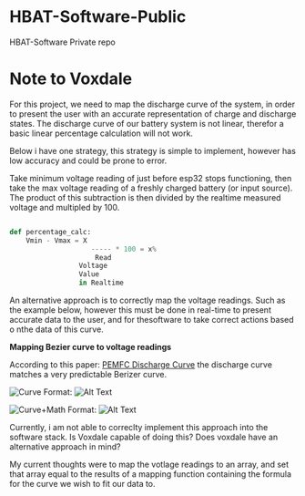 # HBAT-Software-Public
HBAT-Software Private repo


# Note to Voxdale

For this project, we need to map the discharge curve of the system, in order to present the user with an accurate representation of charge and discharge states. 
The discharge curve of our battery system is not linear, therefor a basic linear percentage calculation will not work. 

Below i have one strategy, this strategy is simple to implement, however has low accuracy and could be prone to error. 


Take minimum voltage reading of just before esp32 stops functioning, then 
take the max voltage reading of a freshly charged battery (or input source).
The product of this subtraction is then divided by the realtime measured voltage
and multipled by 100. 


```python

def percentage_calc:
	Vmin - Vmax = X
            	    ----- * 100 = x%
             	     Read 
	             Voltage
	     	     Value
	     	     in Realtime

```
An alternative approach is to correctly map the voltage readings. Such as the example below, however this must be done in real-time to present accurate data to the user, and for thesoftware to take correct actions based o nthe data of this curve. 

**Mapping Bezier curve to voltage readings**

According to this paper: [PEMFC Discharge Curve](https://github.com/Prometheon-Technologies/HBAT-Software/blob/main/sustainability-12-08127-v2.pdf)
the discharge curve matches a very predictable Berizer curve. 

![Curve](/imag/curve.png)
Format: ![Alt Text](url)

![Curve+Math](/imag/curve%2Bmath.png)
Format: ![Alt Text](url)

Currently, i am not able to correclty implement this approach into the software stack. Is Voxdale capable of doing this? Does voxdale have an alternative approach in mind? 

My current thoughts were to map the votlage readings to an array, and set that array equal to the results of a mapping function containing the formula for the curve we wish to fit our data to. 
